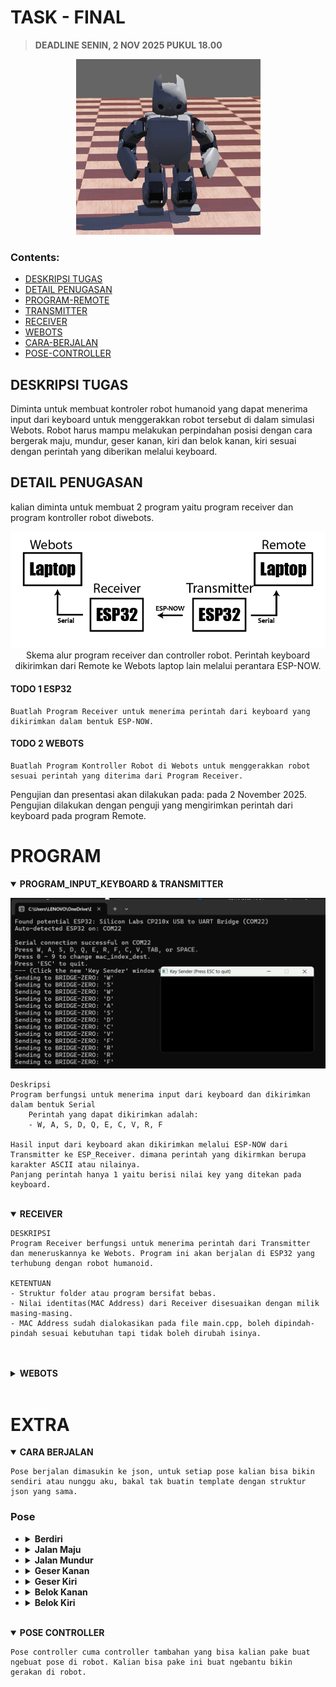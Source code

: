 # TASK - FINAL

> **DEADLINE SENIN, 2 NOV 2025 PUKUL 18.00**

<p align="center">
<img src="./assets/image.png" alt="gambar robot humanoid">
</p>

### Contents:

- [DESKRIPSI TUGAS](#deskripsi-tugas)
- [DETAIL PENUGASAN](#detail-penugasan)
- [PROGRAM-REMOTE](#program-remote)
- [TRANSMITTER](#transmitter)
- [RECEIVER](#receiver)
- [WEBOTS](#webots)
- [CARA-BERJALAN](#cara-berjalan)
- [POSE-CONTROLLER](#pose-controller)

## DESKRIPSI TUGAS

Diminta untuk membuat kontroler robot humanoid yang dapat menerima input dari keyboard untuk menggerakkan robot tersebut di dalam simulasi Webots. Robot harus mampu melakukan perpindahan posisi dengan cara bergerak maju, mundur, geser kanan, kiri dan belok kanan, kiri sesuai dengan perintah yang diberikan melalui keyboard.

## DETAIL PENUGASAN

kalian diminta untuk membuat 2 program yaitu program receiver dan program kontroller robot diwebots.

<p align="center">
<img src="./assets/skema.png" alt="gambar robot humanoid">
Skema alur program receiver dan controller robot. Perintah keyboard dikirimkan dari Remote ke Webots laptop lain melalui perantara ESP-NOW.

</p>

#### **TODO 1 ESP32**

    Buatlah Program Receiver untuk menerima perintah dari keyboard yang dikirimkan dalam bentuk ESP-NOW.

#### **TODO 2 WEBOTS**

    Buatlah Program Kontroller Robot di Webots untuk menggerakkan robot sesuai perintah yang diterima dari Program Receiver.

Pengujian dan presentasi akan dilakukan pada: pada 2 November 2025. Pengujian dilakukan dengan penguji yang mengirimkan perintah dari keyboard pada program Remote.

# **PROGRAM**

<details id="program-remote-transmitter" open>
  <summary><b>PROGRAM_INPUT_KEYBOARD & TRANSMITTER</b></summary>
    <p align="center">
    <img src="./assets/remote.png" alt="gambar robot humanoid">
    </p>

    Deskripsi
    Program berfungsi untuk menerima input dari keyboard dan dikirimkan dalam bentuk Serial
        Perintah yang dapat dikirimkan adalah:
        - W, A, S, D, Q, E, C, V, R, F

    Hasil input dari keyboard akan dikirimkan melalui ESP-NOW dari Transmitter ke ESP_Receiver. dimana perintah yang dikirmkan berupa karakter ASCII atau nilainya.
    Panjang perintah hanya 1 yaitu berisi nilai key yang ditekan pada keyboard.

</details>
<br>
<details id="receiver" open>
  <summary><b>RECEIVER</b></summary>
<p>

    DESKRIPSI
    Program Receiver berfungsi untuk menerima perintah dari Transmitter dan meneruskannya ke Webots. Program ini akan berjalan di ESP32 yang terhubung dengan robot humanoid.

    KETENTUAN
    - Struktur folder atau program bersifat bebas.
    - Nilai identitas(MAC Address) dari Receiver disesuaikan dengan milik masing-masing.
    - MAC Address sudah dialokasikan pada file main.cpp, boleh dipindah-pindah sesuai kebutuhan tapi tidak boleh dirubah isinya.

</p>
<br>
</details id="webots" open>
<br>
<details>
  <summary><b>WEBOTS</b></summary>
  <p align="center">
    <img src="./assets/webots.png" alt="gambar robot humanoid">
  </p>
<p>

    DESKRIPSI
    Program Kontroller Robot di Webots berfungsi untuk menggerakkan robot sesuai perintah yang diterima dari Program Receiver. Program ini akan berjalan di dalam simulasi Webots pada laptop yang berbeda dengan laptop tempat Program Receiver berjalan.

    KETENTUAN
    - Struktur folder atau program bersifat bebas.
    - controller-fp.cpp hanya bersifat sebagai contoh atau placeholder, boleh dihapus atau dimodifikasi sesuai kebutuhan.

</p>
<div>
    <h3>Struktur Robot</h3>
    <a href="https://cyberbotics.com/doc/guide/robotis-op2?version=R2022a#robotisop2hinge2-variant" alt="Dokumentasi Robot">Webots Robotis OP2 Proto</a>
    <img src="./assets/robot.png" alt="gambar robotis op2">
</div>
</details>
<br>

# EXTRA

<details id="cara-berjalan" open>
  <summary><b>CARA BERJALAN</b></summary>
  <p>

    Pose berjalan dimasukin ke json, untuk setiap pose kalian bisa bikin sendiri atau nunggu aku, bakal tak buatin template dengan struktur json yang sama.

  </p>

  <h3><b>Pose</b></h3>
  <ul>
    <li> <details>
        <summary> <B>Berdiri</B> </summary>
        https://github.com/virose-its/MODUL-PEMBELAJARAN/blob/a3a8ad769d44f037fd173d8aa18305681baf0f95/Programming/PENUGASAN/TASK-FINAL/Webots/poses/pose-berdiri.json#L1-L19
        <p align="center"><img src="./assets/berdiri.png" alt="visual-pose-berdiri"></p>
        </details>
    </li>
    <li> <details>
        <summary> <B>Jalan Maju</B> </summary>
        https://github.com/virose-its/MODUL-PEMBELAJARAN/blob/a3a8ad769d44f037fd173d8aa18305681baf0f95/Programming/PENUGASAN/TASK-FINAL/Webots/poses/pose-jalan-maju.json#L1-L132
        <p align="center"><img src="" alt="visual-pose-jalan-maju"></p>
        </details>
    </li>
    <li> <details>
        <summary> <B>Jalan Mundur</B> </summary>
        https://github.com/virose-its/MODUL-PEMBELAJARAN/blob/a3a8ad769d44f037fd173d8aa18305681baf0f95/Programming/PENUGASAN/TASK-FINAL/Webots/poses/pose-jalan-mundur.json#L1-L133
        <p align="center"><img src="" alt="visual-pose-jalan-mundur">
        </p>
        </details>
    </li>
    <li> <details>
        <summary> <B>Geser Kanan</B> </summary>
        https://github.com/virose-its/MODUL-PEMBELAJARAN/blob/a3a8ad769d44f037fd173d8aa18305681baf0f95/Programming/PENUGASAN/TASK-FINAL/Webots/poses/pose-geser-kanan.json#L1-L48
        <p align="center"><img src="" alt="visual-pose-geser-kanan"></p>
        </details>
    </li>
    <li> <details>
        <summary> <B>Geser Kiri</B> </summary>
        https://github.com/virose-its/MODUL-PEMBELAJARAN/blob/a3a8ad769d44f037fd173d8aa18305681baf0f95/Programming/PENUGASAN/TASK-FINAL/Webots/poses/pose-geser-kiri.json#L1-L48
        <p align="center"><img src="" alt="visual-pose-geser-kiri"></p>
        </details>
    </li>
    <li> <details>
        <summary> <B>Belok Kanan</B> </summary>
        https://github.com/virose-its/MODUL-PEMBELAJARAN/blob/a3a8ad769d44f037fd173d8aa18305681baf0f95/Programming/PENUGASAN/TASK-FINAL/Webots/poses/pose-belok-kanan.json#L1-L48
        <p align="center"><img src="" alt="visual-pose-belok-kanan"></p>
        </details>
    </li>
    <li> <details>
        <summary> <B>Belok Kiri</B> </summary>
        https://github.com/virose-its/MODUL-PEMBELAJARAN/blob/a3a8ad769d44f037fd173d8aa18305681baf0f95/Programming/PENUGASAN/TASK-FINAL/Webots/poses/pose-geser-kiri.json#L1-L48
        <p align="center"><img src="" alt="visual-pose-belok-kiri"></p>
        </details>
    </li>
  </ul>
</details>
<br>
<details id="pose-controller" open>
  <summary><b>POSE CONTROLLER</b></summary>
  
  
    Pose controller cuma controller tambahan yang bisa kalian pake buat ngebuat pose di robot. Kalian bisa pake ini buat ngebantu bikin gerakan di robot.
   
</details>
